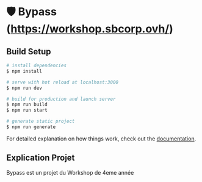 # 🛡️ Bypass (https://workshop.sbcorp.ovh/)

## Build Setup

```bash
# install dependencies
$ npm install

# serve with hot reload at localhost:3000
$ npm run dev

# build for production and launch server
$ npm run build
$ npm run start

# generate static project
$ npm run generate
```

For detailed explanation on how things work, check out the [documentation](https://nuxtjs.org).

## Explication Projet

Bypass est un projet du Workshop de 4eme année
